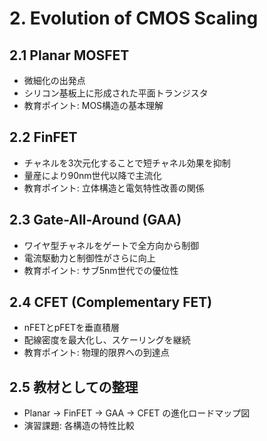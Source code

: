 # 2. Evolution of CMOS Scaling

## 2.1 Planar MOSFET
- 微細化の出発点
- シリコン基板上に形成された平面トランジスタ
- 教育ポイント: MOS構造の基本理解

## 2.2 FinFET
- チャネルを3次元化することで短チャネル効果を抑制
- 量産により90nm世代以降で主流化
- 教育ポイント: 立体構造と電気特性改善の関係

## 2.3 Gate-All-Around (GAA)
- ワイヤ型チャネルをゲートで全方向から制御
- 電流駆動力と制御性がさらに向上
- 教育ポイント: サブ5nm世代での優位性

## 2.4 CFET (Complementary FET)
- nFETとpFETを垂直積層
- 配線密度を最大化し、スケーリングを継続
- 教育ポイント: 物理的限界への到達点

## 2.5 教材としての整理
- Planar → FinFET → GAA → CFET の進化ロードマップ図
- 演習課題: 各構造の特性比較
